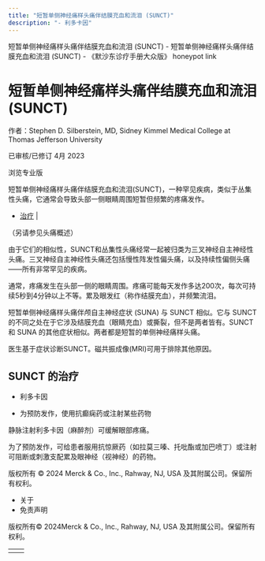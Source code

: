 ```yaml
---
title: "短暂单侧神经痛样头痛伴结膜充血和流泪 (SUNCT)"
description: "- 利多卡因"
---
```


﻿短暂单侧神经痛样头痛伴结膜充血和流泪 (SUNCT) - 短暂单侧神经痛样头痛伴结膜充血和流泪 (SUNCT) - 《默沙东诊疗手册大众版》 honeypot link

# 短暂单侧神经痛样头痛伴结膜充血和流泪 (SUNCT)

作者：Stephen D. Silberstein, MD, Sidney Kimmel Medical College at Thomas Jefferson
University

已审核/已修订 4月 2023

浏览专业版

短暂单侧神经痛样头痛伴结膜充血和流泪(SUNCT)，一种罕见疾病，类似于丛集性头痛，它通常会导致头部一侧眼睛周围短暂但频繁的疼痛发作。

- [治疗](#治疗_v28548492_zh) \|

（另请参见头痛概述）

由于它们的相似性，SUNCT和丛集性头痛经常一起被归类为三叉神经自主神经性头痛。三叉神经自主神经性头痛还包括慢性阵发性偏头痛，以及持续性偏侧头痛——所有非常罕见的疾病。

通常，疼痛发生在头部一侧的眼睛周围。疼痛可能每天发作多达200次，每次可持续5秒到4分钟以上不等。累及眼发红（称作结膜充血），并频繁流泪。

短暂单侧神经痛样头痛伴颅自主神经症状 (SUNA) 与 SUNCT 相似。它与 SUNCT 的不同之处在于它涉及结膜充血（眼睛充血）或撕裂，但不是两者皆有。SUNCT 和 SUNA 的其他症状相似。两者都是短暂的单侧神经痛样头痛。

医生基于症状诊断SUNCT。磁共振成像(MRI)可用于排除其他原因。

## SUNCT 的治疗

- 利多卡因

- 为预防发作，使用抗癫痫药或注射某些药物


静脉注射利多卡因（麻醉剂）可缓解眼部疼痛。

为了预防发作，可给患者服用抗惊厥药（如拉莫三嗪、托吡酯或加巴喷丁）或注射可阻断或刺激支配累及眼神经（视神经）的药物。



版权所有 © 2024
Merck & Co., Inc., Rahway, NJ, USA 及其附属公司。保留所有权利。

- 关于
- 免责声明

版权所有© 2024Merck & Co., Inc., Rahway, NJ, USA 及其附属公司。保留所有权利。

|     |     |
| --- | --- |
|  |  |